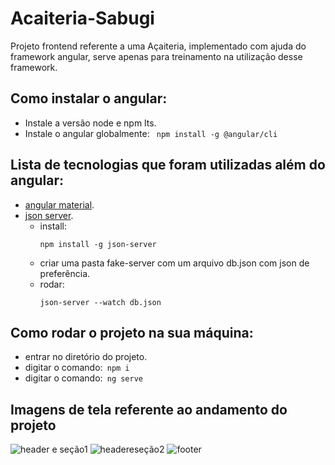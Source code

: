 # Acaiteria-Sabugi
Projeto frontend referente a uma Açaiteria, implementado com ajuda do framework angular, serve apenas para treinamento na utilização desse framework.  
## Como instalar o angular:  
-  Instale a versão node e npm lts.  
-  Instale o angular globalmente:  ```  npm install -g @angular/cli  ```  
 
## Lista de tecnologias que foram utilizadas além do angular:  
- [angular material](https://material.angular.io/).
- [json server](https://www.npmjs.com/package/json-server).
    -  install:
        ```  
        npm install -g json-server
        ```  
    -  criar uma pasta fake-server com um arquivo db.json com json de preferência.
    -  rodar:
        ```  
        json-server --watch db.json
        ```  

##  Como rodar o projeto na sua máquina:
-  entrar no diretório do projeto.  
-  digitar o comando:```  npm i  ```  
-  digitar o comando:```  ng serve ``` 

## Imagens de tela referente ao andamento do projeto  
![header e seção1](https://user-images.githubusercontent.com/54487740/157355963-bb31400b-b8e3-44ab-af56-cd4dd9a59a6a.png)
![headereseção2](https://user-images.githubusercontent.com/54487740/157355966-7d5f8f42-9256-42d0-8d7f-675549d75177.png)
![footer](https://user-images.githubusercontent.com/54487740/157355972-26bfe00c-c1fe-4bce-beee-89e6346d12c6.png)
